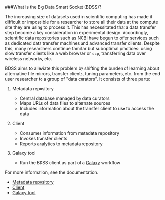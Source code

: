 ###What is the Big Data Smart Socket (BDSS)?

The increasing size of datasets used in scientific computing has made it difficult or impossible for a researcher
to store all their data at the compute site they are using to process it. This has necessitated that a data transfer
step become a key consideration in experimental design. Accordingly, scientific data repositories such as NCBI have
begun to offer services such as dedicated data transfer machines and advanced transfer clients. Despite this,
many researchers continue familiar but suboptimal practices: using slow transfer clients like a web browser or `scp`,
transferring data over wireless networks, etc.

BDSS aims to alleviate this problem by shifting the burden of learning about alternative file mirrors, transfer
clients, tuning parameters, etc. from the end user researcher to a group of "data curators". It consists of three parts:

1. Metadata repository
   * Central database managed by data curators
   * Maps URLs of data files to alternate sources
   * Includes information about the transfer client to use to access the data

2. Client
   * Consumes information from metadata repository
   * Invokes transfer clients
   * Reports analytics to metadata repository

3. Galaxy tool
   * Run the BDSS client as part of a [Galaxy](https://galaxyproject.org/) workflow

For more information, see the documentation.
   * [Metadata repository](/metadata_repository/README.md)
   * [Client](/client/README.md)
   * [Galaxy tool](/galaxy_tool/README.md)
